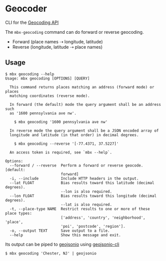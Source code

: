 # Geocoder

CLI for the [Geocoding API](https://www.mapbox.com/developers/api/geocoding/)

The ``mbx-geocoding`` command can do forward or reverse geocoding.

- Forward (place names ⇢ longitude, latitude)
- Reverse (longitude, latitude ⇢ place names)

## Usage

```
$ mbx geocoding --help
Usage: mbx geocoding [OPTIONS] [QUERY]

  This command returns places matching an address (forward mode) or places
  matching coordinates (reverse mode).

  In forward (the default) mode the query argument shall be an address such
  as '1600 pennsylvania ave nw'.

    $ mbx geocoding '1600 pennsylvania ave nw'

  In reverse mode the query argument shall be a JSON encoded array of
  longitude and latitude (in that order) in decimal degrees.

    $ mbx geocoding --reverse '[-77.4371, 37.5227]'

  An access token is required, see `mbx --help`.

Options:
  --forward / --reverse  Perform a forward or reverse geocode. [default:
                         forward]
  -i, --include          Include HTTP headers in the output.
  --lat FLOAT            Bias results toward this latitude (decimal degrees).
                         --lon is also required.
  --lon FLOAT            Bias results toward this longitude (decimal degrees).
                         --lat is also required.
  -t, --place-type NAME  Restrict results to one or more of these place types:
                         ['address', 'country', 'neighborhood', 'place',
                         'poi', 'postcode', 'region'].
  -o, --output TEXT      Save output to a file.
  --help                 Show this message and exit.
```

Its output can be piped to [geojsonio](http://geojson.io) using
[geojsonio-cli](https://github.com/mapbox/geojsonio-cli>)

    $ mbx geocoding 'Chester, NJ' | geojsonio

